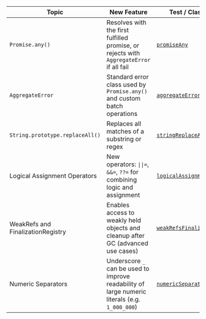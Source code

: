 | Topic                             | New Feature                                                                                    | Test / Class Example                                                       | TC39                                                                      |
|-----------------------------------|------------------------------------------------------------------------------------------------|----------------------------------------------------------------------------|---------------------------------------------------------------------------|
| `Promise.any()`                   | Resolves with the first fulfilled promise, or rejects with `AggregateError` if all fail        | [`promiseAny`](features/promiseAny.js)                                     | [Promise.any](https://github.com/tc39/proposal-promise-any)               |
| `AggregateError`                  | Standard error class used by `Promise.any()` and custom batch operations                       | [`aggregateError`](features/aggregateError.js)                             | [Promise.any](https://github.com/tc39/proposal-promise-any)               |
| `String.prototype.replaceAll()`   | Replaces all matches of a substring or regex                                                   | [`stringReplaceAll`](features/stringReplaceAll.js)                         | [String.replaceAll](https://github.com/tc39/proposal-string-replaceall)   |
| Logical Assignment Operators      | New operators: `\|\|=`, `&&=`, `??=` for combining logic and assignment                        | [`logicalAssignmentOperators`](features/logicalAssignmentOperators.js)     | [Logical Assignment](https://github.com/tc39/proposal-logical-assignment) |
| WeakRefs and FinalizationRegistry | Enables access to weakly held objects and cleanup after GC (advanced use cases)                | [`weakRefsFinalizationRegistry`](features/weakRefsFinalizationRegistry.js) | [WeakRefs](https://github.com/tc39/proposal-weakrefs)                     |
| Numeric Separators                | Underscore `_` can be used to improve readability of large numeric literals (e.g. `1_000_000`) | [`numericSeparators`](features/numericSeparators.js)                       | [Numeric Separators](https://github.com/tc39/proposal-numeric-separator)  |